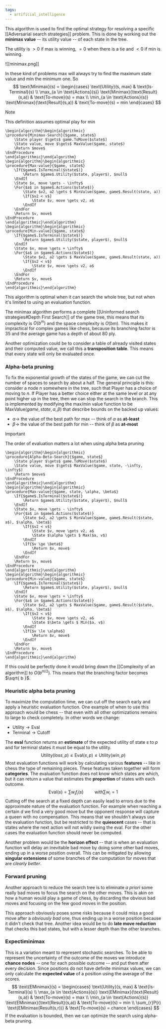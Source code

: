 ```yaml
---
tags:
  - artificial_intelligence
---
```

This algorithm is used to find the optimal strategy for resolving a specific [[Adversarial search strategies]] problem. This is done by working out the **minimax value** -- its utility value -- of each state in the tree.

The utility is $> 0$ if max is winning, $= 0$ when there is a tie and $<0$ if min is winning.

![[minimax.png]]

In these kind of problems max will always try to find the maximum state value and min the minimum one. So
$$
\text{Minimax}(s) = \begin{cases}
\text{Utility}(s, max) & \text{Is-Terminal}(s) \\
\max_{a \in \text{Actions}(s)} \text{Minimax}(\text{Result}(s,a)) & \text{To-move}(s) = max \\
\min_{a \in \text{Actions}(s)} \text{Minimax}(\text{Result}(s,a)) & \text{To-move}(s) = min  
\end{cases}
$$
>[!note]
>This definition assumes optimal play for min

```pseudo
\begin{algorithm}\begin{algorithmic}
\procedure{Minimax-Search}{$game, state$}
	\State player $\gets$ game.ToMove($state$)
	\State value, move $\gets$ MaxValue($game, state$) 
	\Return $move$
\EndProcedure
\end{algorithmic}\end{algorithm}
\begin{algorithm}\begin{algorithmic}
\procedure{Max-value}{$game, state$}
	\If{$game$.IsTerminal($state$)}
		\Return $game$.Utility($state, player$), $null$
	\EndIf
	\State $v, move \gets - \infty$
	\For{$a$ in $game$.Actions($state$)}
		\State $v2, a2 \gets $ MinValue($game, game$.Result(state, a))
		\If{$v2 < v$}
			\State $v, move \gets v2, a$
		\EndIf 
	\EndFor
	\Return $v, move$
\EndProcedure
\end{algorithmic}\end{algorithm}
\begin{algorithm}\begin{algorithmic}
\procedure{Min-value}{$game, state$}
	\If{$game$.IsTerminal($state$)}
		\Return $game$.Utility($state, player$), $null$
	\EndIf
	\State $v, move \gets + \infty$
	\For{$a$ in $game$.Actions($state$)}
		\State $v2, a2 \gets $ MaxValue($game, game$.Result(state, a))
		\If{$v2 < v$}
			\State $v, move \gets v2, a$
		\EndIf 
	\EndFor
	\Return $v, move$
\EndProcedure
\end{algorithmic}\end{algorithm}
```
This algorithm is optimal when it can search the whole tree, but not when it's limited to using an evaluation function.

The minimax algorithm performs a complete [[Uninformed search strategies#Depth First Search]] of the game tree, this means that its complexity is $O(b^{m})$ and the space complexity is $O(bm)$. This makes it impractical for complex games like chess, because its branching factor is 35 and the average game has a depth of about 80 ply.

Another optimization could be to consider a table of already visited states and their computed value, we call this a **transposition table**. This means that every state will only be evaluated once.
### Alpha-beta pruning

To fix the exponential growth of the states of the game, we can cut the number of spaces to search by about a half.
The general principle is this: consider a node $n$ somewhere in the tree, such that Player has a choice of moving 
to $n$. If Player has a better choice either at the same level or at any point higher up in the tree, then we can stop the search in the branch. This is implemented by modifying the max/min value function to be $\text{MaxValue}(game, state, \alpha, \beta)$ that describe bounds on the backed up values:
- $\alpha \to$ the value of the best path for max -- think of $\alpha$ as **at-least**
- $\beta \to$ the value of the best path for min -- think of $\beta$ as **at-most**

>[!important]
>The order of evaluation matters a lot when using alpha beta pruning 
```pseudo
\begin{algorithm}\begin{algorithmic}
\procedure{Alpha-Beta-Search}{$game, state$}
	\State player $\gets$ game.ToMove($state$)
	\State value, move $\gets$ MaxValue($game, state, -\infty, \infty$) 
	\Return $move$
\EndProcedure
\end{algorithmic}\end{algorithm}
\begin{algorithm}\begin{algorithmic}
\procedure{Max-value}{$game, state, \alpha, \beta$}
	\If{$game$.IsTerminal($state$)}
		\Return $game$.Utility($state, player$), $null$
	\EndIf
	\State $v, move \gets - \infty$
	\For{$a$ in $game$.Actions($state$)}
		\State $v2, a2 \gets $ MinValue($game, game$.Result($state, a$), $\alpha, \beta$)
		\If{$v2 < v$}
			\State $v, move \gets v2, a$
			\State $\alpha \gets $ Max($a, v$)
		\EndIf 
		\If{$v \ge \beta$}
			\Return $v, move$
		\EndIf
	\EndFor
	\Return $v, move$
\EndProcedure
\end{algorithmic}\end{algorithm}
\begin{algorithm}\begin{algorithmic}
\procedure{Min-value}{$game, state$}
	\If{$game$.IsTerminal($state$)}
		\Return $game$.Utility($state, player$), $null$
	\EndIf
	\State $v, move \gets + \infty$
	\For{$a$ in $game$.Actions($state$)}
		\State $v2, a2 \gets $ MaxValue($game, game$.Result($state, a$), $\alpha, \beta$)
		\If{$v2 < v$}
			\State $v, move \gets v2, a$
			\State $\beta \gets $ Min($a, v$)
		\EndIf 
		\If{$v \le \alpha$}
			\Return $v, move$
		\EndIf
	\EndFor
	\Return $v, move$
\EndProcedure
\end{algorithmic}\end{algorithm}
```
If this could be perfectly done it would bring down the [[Complexity of an algorithm]] to $O(b^{m/2})$. This means that the branching factor becomes $\sqrt{ b }$.
### Heuristic alpha beta pruning

To maximize the computation time, we can cut off the search early and apply a heuristic evaluation function. One example of when to use this approach would be chess -- that even with all other optimizations remains to large to check completely. In other words we change:
- $\text{Utility} \to \text{Eval}$
- $\text{Terminal}\to \text{Cutoff}$

The **eval** function returns an **estimate** of the expected utility of state $s$ to $p$ and for terminal states it must be equal to the utility. 
$$
\text{Utility}(loss,p) \leq \text{Eval}(s,p) \leq \text{Utility}(win, p)
$$
Most evaluation functions will work by calculating various **features** -- like in chess the type of remaining pieces. These features taken together will form **categories**. The evaluation function does not know which states are which, but it can return a value that estimates the **proportion** of states with each outcome. 
$$
\text{Eval}(s) = \sum w_{i}f_{i}(s) \qquad \text{ with} \sum w_{i} = 1
$$
Cutting off the search at a fixed depth can easily lead to errors due to the approximate nature of the evaluation function.  For example when reaching a certain $d$ we find a very good move but the opponent response will capture a queen with no compensation. This means that we shouldn't always use the evaluation function, but be restricted to the **quiescent** cases -- that is states where the next action will not wildly swing the eval. For the other cases the evaluation function should never be computed.

Another problem would be the **horizon effect** -- that is when an evaluation function will delay an inevitable bad move by doing some other bad moves, ending up in a worse position overall. This can be mitigated by allowing **singular extensions** of some branches of the computation for moves that are *clearly better*.
### Forward pruning
 
Another approach to reduce the search tree is to eliminate *a priori*  some really bad moves to focus the search on the other moves. This is akin on how a human would play a game of chess, by discarding the obvious bad moves and focusing on the few good moves in the position.

This approach obviously poses some risks because it could miss a good move after a *obviously bad* one, thus ending up in a worse position because it didn't check that tree. Another idea would be to do **late move reduction** that checks this bad states, but with a lesser depth than the other branches.
### Expectiminimax

This is a variation meant to represent stochastic searches. To be able to represent the uncertainty of the outcome of the moves we introduce **chance nodes** -- one for each possible outcome -- and put them after every decision. Since positions do not have definite minimax values, we can only calculate the **expected value** of a position using the average of the scores.
$$
\text{EMinimax}(s) = \begin{cases}
\text{Utility}(s, max) & \text{Is-Terminal}(s) \\
\max_{a \in \text{Actions}(s)} \text{EMinimax}(\text{Result}(s,a)) & \text{To-move}(s) = max \\
\min_{a \in \text{Actions}(s)} \text{EMinimax}(\text{Result}(s,a)) & \text{To-move}(s) = min \\
\sum_{r}P(r) \text{EMinimax(Result(s,r))}  & \text{To-move}(s) = chance
\end{cases}
$$
If the evaluation is bounded, then we can optimize the search using alpha-beta pruning.